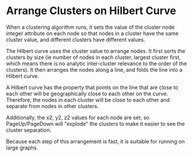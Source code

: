 # Arrange Clusters on Hilbert Curve

When a clustering algorithm runs, it sets the value of the <span
class="tt">cluster</span> node integer attribute on each node so that
nodes in a cluster have the same cluster value, and different clusters
have different values.

The Hilbert curve uses the <span class="tt">cluster</span> value to
arrange nodes. It first sorts the clusters by size (ie number of nodes
in each cluster, largest cluster first, which means there is no analytic
inter-cluster relevance to the order of the clusters). It then arranges
the nodes along a line, and folds the line into a Hilbert curve.

A Hilbert curve has the property that points on the line that are close
to each other will be geographically close to each other on the curve.
Therefore, the nodes in each cluster will be close to each other and
separate from nodes in other clusters.

Additionally, the x2, y2, z2 values for each node are set, so <span
class="tt">PageUp</span>/<span class="tt">PageDown</span> will "explode"
the clusters to make it easier to see the cluster separation.

Because each step of this arrangement is fast, it is suitable for
running on large graphs.
